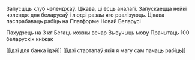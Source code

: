 Запусціць клуб чэленджаў. Цікава, ці ёсць аналагі.
Запускаецца нейкі чэлендж для беларусаў і людзі разам яго рэалізуюць.
Цікава паспрабаваць рабіць на Платформе Новай Беларусі

Пахудзець на 3 кг
Бегаць кожны вечар
Вывучыць мову
Прачытаць 100 беларускіх кніжак

[[ідэі для банка ідэй]]
[[ідэі стартапаў якія я магу сам пачаць рабіць]]


